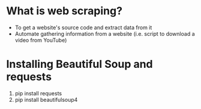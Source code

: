 # What is web scraping?
- To get a website's source code and extract data from it
- Automate gathering information from a website (i.e. script to download a video from YouTube)

# Installing Beautiful Soup and requests
1. pip install requests
2. pip install beautifulsoup4

